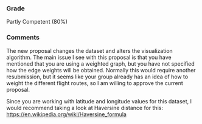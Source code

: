 ### Grade
Partly Competent (80%)

### Comments
The new proposal changes the dataset and alters the visualization algorithm. The main issue I see with this proposal is that you have mentioned that you are using a weighted graph, but you have not specified how the edge weights will be obtained. Normally this would require another resubmission, but it seems like your group already has an idea of how to weight the different flight routes, so I am willing to approve the current proposal. 

Since you are working with latitude and longitude values for this dataset, I would recommend taking a look at Haversine distance for this: https://en.wikipedia.org/wiki/Haversine_formula
